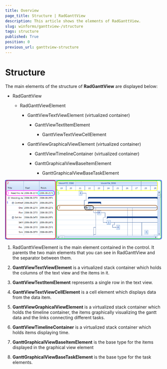 ```yaml
---
title: Overview
page_title: Structure | RadGanttView
description: This article shows the elements of RadGanttView.
slug: winforms/ganttview-/structure
tags: structure
published: True
position: 0
previous_url: ganttview-structure
---
```


# Structure

The main elements of the structure of __RadGanttView__ are displayed below:
        
* RadGanttView
            
	* RadGanttViewElement

		* GanttViewTextViewElement (virtualized container)

			* GanttViewTextItemElement

				* GanttViewTextViewCellElement

		* GanttViewGraphicalViewElement (virtualized container)

			* GanttViewTimelineContainer (virtualized container)

			* GanttGraphicalViewBaseItemElement

				* GanttGraphicalViewBaseTaskElement
                            
![ganttview-structure 001](images/ganttview-structure001.png)

1. RadGanttViewElement is the main element contained in the control. It parents the two main elements that you can see in RadGanttView and the separator between them.
            

1. __GanttViewTextViewElement__ is a virtualized stack container which holds the columns of the text view and the items in it.
            

1. __GanttViewTextItemElement__ represents a single row in the text view.
            

1. __GanttViewTextViewCellElement__ is a cell element which displays data from the data item.
            

1. __GanttViewGraphicalViewElement__ is a virtualized stack container which holds the timeline container, the items graphically visualizing the gantt data and the links connecting different tasks.
            

1. __GanttViewTimelineContainer__ is a virtualized stack container which holds items displaying time.
            

1. __GanttGraphicalViewBaseItemElement__ is the base type for the items displayed in the graphical view element
            

1. __GanttGraphicalViewBaseTaskElement__ is the base type for the task elements.
            
